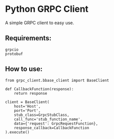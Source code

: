 # Python GRPC Client

A simple GRPC client to easy use.

## Requirements:
```
grpcio
protobuf
```

## How to use:

```
from grpc_client.bbase_client import BaseClient

def CallbackFunction(response):
    return response

client = BaseClient(
    host='Host',
    port='Port',
    stub_class=GrpcStubClass,
    call_func='stub_function_name',
    data={'request': GrpcRequestFunction},
    response_callback=CallbackFunction
).execute()
```
